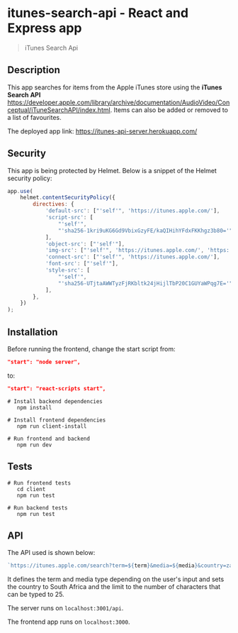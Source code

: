# itunes-search-api - React and Express app

> iTunes Search Api

## Description

This app searches for items from the Apple iTunes store using the **iTunes Search API** https://developer.apple.com/library/archive/documentation/AudioVideo/Conceptual/iTuneSearchAPI/index.html.
Items can also be added or removed to a list of favourites.

The deployed app link: https://itunes-api-server.herokuapp.com/

## Security

This app is being protected by Helmet. Below is a snippet of the Helmet security policy:

```javascript
app.use(
	helmet.contentSecurityPolicy({
		directives: {
			'default-src': ["'self'", 'https://itunes.apple.com/'],
			'script-src': [
				"'self'",
				"'sha256-1kri9uKG6Gd9VbixGzyFE/kaQIHihYFdxFKKhgz3b80='",
			],
			'object-src': ["'self'"],
			'img-src': ["'self'", 'https://itunes.apple.com/', 'https:'],
			'connect-src': ["'self'", 'https://itunes.apple.com/'],
			'font-src': ["'self'"],
			'style-src': [
				"'self'",
				"'sha256-UTjtaAWWTyzFjRKbltk24jHijlTbP20C1GUYaWPqg7E='",
			],
		},
	})
);
```

## Installation

Before running the frontend, change the start script from:

```json
"start": "node server",
```

to:

```json
"start": "react-scripts start",
```

```
# Install backend dependencies
   npm install

# Install frontend dependencies
   npm run client-install

# Run frontend and backend
   npm run dev

```

## Tests

```
# Run frontend tests
   cd client
   npm run test

# Run backend tests
   npm run test

```

## API

The API used is shown below:

```javascript
`https://itunes.apple.com/search?term=${term}&media=${media}&country=za&limit=25`;
```

It defines the term and media type depending on the user's input and sets the country to South Africa and the limit to the number of characters that can be typed to 25.

The server runs on `localhost:3001/api`.

The frontend app runs on `localhost:3000`.
